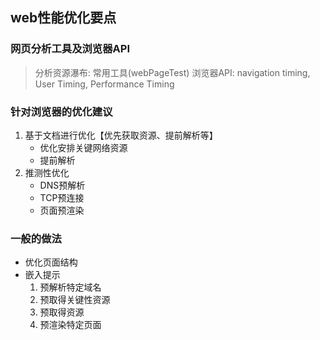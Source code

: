 ## web性能优化要点

### 网页分析工具及浏览器API
> 分析资源瀑布: 常用工具(webPageTest)
> 浏览器API: navigation timing, User Timing, Performance Timing
    
### 针对浏览器的优化建议
1. 基于文档进行优化【优先获取资源、提前解析等】
    - 优化安排关键网络资源
    - 提前解析
2. 推测性优化
    - DNS预解析
    - TCP预连接
    - 页面预渲染
    
### 一般的做法
- 优化页面结构
- 嵌入提示
    1. 预解析特定域名<link rel='dns-prefetch' href='//slashhuang.github.io'/>
    2. 预取得关键性资源<link rel='subresource' href='/app.js'/>  
    3. 预取得资源<link rel='prefetch' href='/big.jpeg'/>
    4. 预渲染特定页面<link rel='prerender' href='/app.html'/>